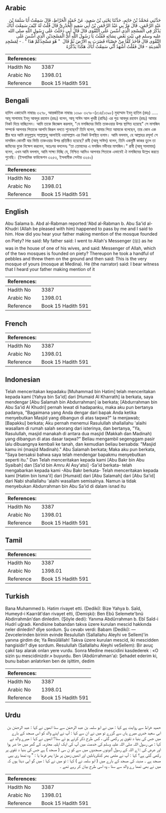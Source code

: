 ## Arabic


<div dir="rtl" lang="ar" style={{fontSize:'larger',backgroundColor:'#f8f9fa',padding:20}}>
حَدَّثَنِي مُحَمَّدُ بْنُ حَاتِمٍ، حَدَّثَنَا يَحْيَى بْنُ سَعِيدٍ، عَنْ حُمَيْدٍ الْخَرَّاطِ، قَالَ سَمِعْتُ أَبَا سَلَمَةَ بْنَ عَبْدِ الرَّحْمَنِ، قَالَ مَرَّ بِي عَبْدُ الرَّحْمَنِ بْنُ أَبِي سَعِيدٍ الْخُدْرِيِّ قَالَ قُلْتُ لَهُ كَيْفَ سَمِعْتَ أَبَاكَ يَذْكُرُ فِي الْمَسْجِدِ الَّذِي أُسِّسَ عَلَى التَّقْوَى قَالَ قَالَ أَبِي دَخَلْتُ عَلَى رَسُولِ اللَّهِ صلى الله عليه وسلم فِي بَيْتِ بَعْضِ نِسَائِهِ فَقُلْتُ يَا رَسُولَ اللَّهِ أَىُّ الْمَسْجِدَيْنِ الَّذِي أُسِّسَ عَلَى التَّقْوَى قَالَ فَأَخَذَ كَفًّا مِنْ حَصْبَاءَ فَضَرَبَ بِهِ الأَرْضَ ثُمَّ قَالَ ‏ "‏ هُوَ مَسْجِدُكُمْ هَذَا ‏"‏ ‏.‏ - لِمَسْجِدِ الْمَدِينَةِ - قَالَ فَقُلْتُ أَشْهَدُ أَنِّي سَمِعْتُ أَبَاكَ هَكَذَا يَذْكُرُهُ ‏
</div>
<div style={{backgroundColor:'#f8f9fa',padding:20, marginBottom: 10}}><table> <thead> <tr> <th>References:</th> <th></th> </tr> </thead> <tbody><tr><td>Hadith No</td><td>3387</td></tr><tr><td>Arabic No</td><td>1398.01</td></tr><tr><td>Reference</td><td>Book 15 Hadith 591</td></tr></tbody></table></div>

## Bengali


<div dir="ltr" lang="bn" style={{fontSize:'larger',backgroundColor:'#f8f9fa',padding:20}}>
হাদিস একাডেমি নাম্বারঃ ৩২৭৮, আন্তর্জাতিক নাম্বারঃ ১৩৯৮ ৩২৭৮-(৫১৪/১৩৯৮) মুহাম্মাদ ইবনু হাতিম (রহঃ) ..... আবূ সালামাহ ইবনু আবদুর রহমান (রহঃ) বলেন, আবূ সাঈদ আল খুদরী (রাযিঃ) এর পুত্র আবদুর রহমান (রহঃ) আমার নিকট দিয়ে যাচ্ছিলেন। আমি তাকে জিজ্ঞেস করলাম, "যে মসজিদের ভিত্তি তাকওয়ার উপর স্থাপিত হয়েছে" সে মাসজিদ সম্পর্কে আপনার পিতাকে আপনি কিরূপ বলতে শুনেছেন? তিনি বলেন, আমার পিতা আমাকে বলেছেন, তার কোন এক স্ত্রীর ঘরে আমি রসূলুল্লাহ সাল্লাল্লাহু আলাইহি ওয়াসাল্লাম এর নিকট উপস্থিত হলাম। আমি বললাম, হে আল্লাহর রসূল! সে মাসজিদ কোনটি যার ভিত্তি তাকওয়ার উপর প্রতিষ্ঠিত হয়েছে? রাবী (আবূ সাঈদ) বলেন, তিনি একমুষ্টি কাকর তুলে তা জমিনের বুকে নিক্ষেপ করলেন, অতঃপর বললেনঃ “তা তোমাদের এ মসজিদ মদীনার মাসজিদ।" রাবী (আবূ সালামাহ) বলেন, এখন আমি বললাম, আমি সাক্ষ্য দিচ্ছি যে, নিশ্চিত আমিও আপনার পিতাকে এভাবেই ঐ মসজিদের উল্লেখ করতে শুনেছি। (ইসলামিক ফাউন্ডেশন ৩২৫৩, ইসলামীক সেন্টার ৩২৫০)
</div>
<div style={{backgroundColor:'#f8f9fa',padding:20, marginBottom: 10}}><table> <thead> <tr> <th>References:</th> <th></th> </tr> </thead> <tbody><tr><td>Hadith No</td><td>3387</td></tr><tr><td>Arabic No</td><td>1398.01</td></tr><tr><td>Reference</td><td>Book 15 Hadith 591</td></tr></tbody></table></div>

## English


<div dir="ltr" lang="en" style={{fontSize:'larger',backgroundColor:'#f8f9fa',padding:20}}>
Abu Salama b. Abd al-Rabman reported:'Abd al-Rabman b. Abu Sa'id al-Khudri (Allah be pleased with him) happened to pass by me and I said to him. How did you hear your father making mention of the mosque founded on Piety? He said: My father said: I went to Allah's Messenger (ﷺ) as he was in the house of one of his wives, and said: Messenger of Allah, which of the two mosques is founded on piety? Thereupon he took a handful of pebbles and threw them on the ground and then said: This is the very mosque of yours (mosque at Medina). He (the narrator) said: I bear witness that I heard your father making mention of it
</div>
<div style={{backgroundColor:'#f8f9fa',padding:20, marginBottom: 10}}><table> <thead> <tr> <th>References:</th> <th></th> </tr> </thead> <tbody><tr><td>Hadith No</td><td>3387</td></tr><tr><td>Arabic No</td><td>1398.01</td></tr><tr><td>Reference</td><td>Book 15 Hadith 591</td></tr></tbody></table></div>

## French


<div dir="ltr" lang="fr" style={{fontSize:'larger',backgroundColor:'#f8f9fa',padding:20}}>

</div>
<div style={{backgroundColor:'#f8f9fa',padding:20, marginBottom: 10}}><table> <thead> <tr> <th>References:</th> <th></th> </tr> </thead> <tbody><tr><td>Hadith No</td><td>3387</td></tr><tr><td>Arabic No</td><td>1398.01</td></tr><tr><td>Reference</td><td>Book 15 Hadith 591</td></tr></tbody></table></div>

## Indonesian


<div dir="ltr" lang="id" style={{fontSize:'larger',backgroundColor:'#f8f9fa',padding:20}}>
Telah menceritakan kepadaku [Muhammad bin Hatim] telah menceritakan kepada kami [Yahya bin Sa'id] dari [Humaid Al Kharrath] ia berkata, saya mendengar [Abu Salamah bin Abdurrahman] ia berkata; [Abdurrahman bin Abu Sa'id Al Khudri] pernah lewat di hadapanku, maka aku pun bertanya padanya, "Bagaimana yang Anda dengar dari bapak Anda ketika menyebutkan Masjid yang dibangun di atas taqwa?" Ia menjawab; [Bapakku] berkata; Aku pernah menemui Rasulullah shallallahu 'alaihi wasallam di rumah salah seorang dari isterinya, dan bertanya, "Ya, Rasulullah, masjid manakah di antara dua masjid (Makkah dan Madinah) yang dibangun di atas dasar taqwa?" Beliau mengambil segenggam pasir lalu dibuangnya kembali ke tanah, dan kemudian beliau bersabda: "Masjid kamu ini (masjid Madinah)." Abu Salamah berkata; Maka aku pun berkata, "Saya bersaksi bahwa saya telah mendengar bapakmu menyebutkan seperti itu." Dan Telah menceritakan kepada kami [Abu Bakr bin Abu Syaibah] dan [Sa'id bin Amru Al Asy'atsi] -Sa'id berkata- telah mengabarkan kepada kami -Abu Bakr berkata- Telah menceritakan kepada kami [Hatim bin Isma'il] dari [Humaid] dari [Abu Salamah] dari [Abu Sa'id] dari Nabi shallallahu 'alaihi wasallam semisalnya. Namun ia tidak menyebukan Abdurrahman bin Abu Sa'id di dalam isnad itu
</div>
<div style={{backgroundColor:'#f8f9fa',padding:20, marginBottom: 10}}><table> <thead> <tr> <th>References:</th> <th></th> </tr> </thead> <tbody><tr><td>Hadith No</td><td>3387</td></tr><tr><td>Arabic No</td><td>1398.01</td></tr><tr><td>Reference</td><td>Book 15 Hadith 591</td></tr></tbody></table></div>

## Tamil


<div dir="ltr" lang="ta" style={{fontSize:'larger',backgroundColor:'#f8f9fa',padding:20}}>

</div>
<div style={{backgroundColor:'#f8f9fa',padding:20, marginBottom: 10}}><table> <thead> <tr> <th>References:</th> <th></th> </tr> </thead> <tbody><tr><td>Hadith No</td><td>3387</td></tr><tr><td>Arabic No</td><td>1398.01</td></tr><tr><td>Reference</td><td>Book 15 Hadith 591</td></tr></tbody></table></div>

## Turkish


<div dir="ltr" lang="tr" style={{fontSize:'larger',backgroundColor:'#f8f9fa',padding:20}}>
Bana Muhammed b. Hatim rivayet etti. (Dediki): Bize Yahya b. Saîd, Humeyd-i Kaarrât'dan rivayet etti, (Demişki): Ben Ebû Selemete'bnü Abdirrahmân'dan dinledim. (Şöyle dedi): Yanıma Abdûrrahman b. Ebî Saîd-i Hudrî uğradı. Kendisine babandan takva üzere kurulan mescid hakkında neler dinledin? dîye sordum. Şu cevabı verdi: Babam (Dediki): — Zevcelerinden birinin evinde Resulullah (Sallallahu Aleyhi ve Sellem)'in yanına girdim de; Ya Resûlâllah! Takva üzere kurulan mescid, iki mescidden hangisidir? diye sordum. Resulullah (Sallallahu Aleyhi veSellem): Bir avuç çakıl taşı alarak onları yere vurdu. Sonra Medine mescidini kasdederek : «O sizin şu mescidinizdir.» buyurdu. Ben (Abdûrrahman'a): Şehadet ederim ki, bunu baban anlatırken ben de işittim, dedim
</div>
<div style={{backgroundColor:'#f8f9fa',padding:20, marginBottom: 10}}><table> <thead> <tr> <th>References:</th> <th></th> </tr> </thead> <tbody><tr><td>Hadith No</td><td>3387</td></tr><tr><td>Arabic No</td><td>1398.01</td></tr><tr><td>Reference</td><td>Book 15 Hadith 591</td></tr></tbody></table></div>

## Urdu


<div dir="rtl" lang="ur" style={{fontSize:'larger',backgroundColor:'#f8f9fa',padding:20}}>
حمید خراط سے روایت ہے کہا : میں نے ابو سلمہ بن عبد الرحمٰن سے سنا انھوں نے کہا : عبد الرحمٰن بن ابی سعید خدری میرے ہاں سے گزرے تو میں نے ان سے کہا : آپ نے اپنے والد کو اس مسجد کے بارے میں جس کی بنیا د تقویٰ پر رکھی گئی ، کس طرح ذکر کرتے ہو ئے سنا؟ انھوں نے کہا : میرے والد نے کہا : می رسول اللہ صلی اللہ علیہ وسلم کی خدمت میں آپ کی ایک اہلیہ محترمہ کے گھر میں حا ضر ہوا اور عرض کی : اے اللہ کے رسول !دونوں مسجدوں میں سے کو ن سی ( مسجد ) ہے جس کی بنیا د تقوی پر رکھی گئی ہے؟ کہا : آپ نے مٹھی بھر کنکریاںلیں اور انھیں زمین پر مارا پھر فرما یا : " وہ تمھا ری یہی مسجد ہے ۔ مدینہ کی مسجد کے بارے میں ( ابو سلمہ نے ) کہا : تو میں نے کہا : میں گو اہی دیتا ہوں کہ میں نے بھی تمھا رے والد سے سنا ، وہ اسی طرح بیان کر رہے تھے ۔
</div>
<div style={{backgroundColor:'#f8f9fa',padding:20, marginBottom: 10}}><table> <thead> <tr> <th>References:</th> <th></th> </tr> </thead> <tbody><tr><td>Hadith No</td><td>3387</td></tr><tr><td>Arabic No</td><td>1398.01</td></tr><tr><td>Reference</td><td>Book 15 Hadith 591</td></tr></tbody></table></div>